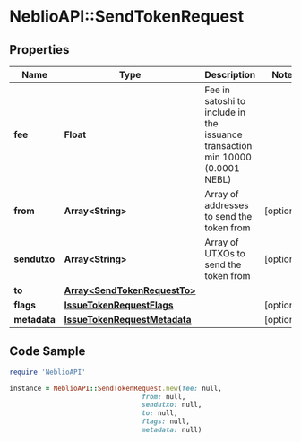 # NeblioAPI::SendTokenRequest

## Properties
Name | Type | Description | Notes
------------ | ------------- | ------------- | -------------
**fee** | **Float** | Fee in satoshi to include in the issuance transaction min 10000 (0.0001 NEBL) | 
**from** | **Array&lt;String&gt;** | Array of addresses to send the token from | [optional] 
**sendutxo** | **Array&lt;String&gt;** | Array of UTXOs to send the token from | [optional] 
**to** | [**Array&lt;SendTokenRequestTo&gt;**](SendTokenRequestTo.md) |  | 
**flags** | [**IssueTokenRequestFlags**](IssueTokenRequestFlags.md) |  | [optional] 
**metadata** | [**IssueTokenRequestMetadata**](IssueTokenRequestMetadata.md) |  | [optional] 

## Code Sample

```ruby
require 'NeblioAPI'

instance = NeblioAPI::SendTokenRequest.new(fee: null,
                                 from: null,
                                 sendutxo: null,
                                 to: null,
                                 flags: null,
                                 metadata: null)
```


